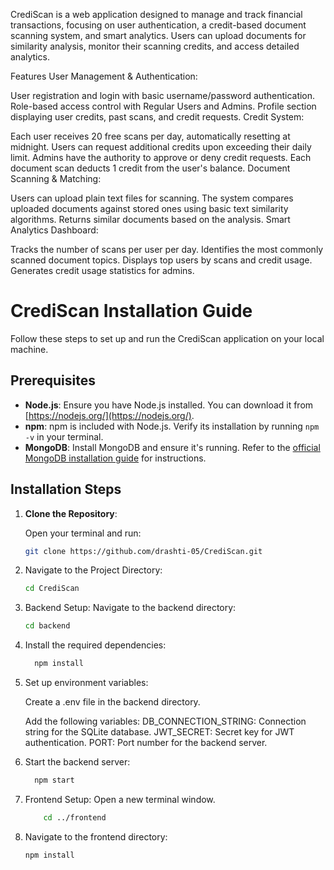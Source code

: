 CrediScan is a web application designed to manage and track financial transactions, focusing on user authentication, a credit-based document scanning system, and smart analytics. Users can upload documents for similarity analysis, monitor their scanning credits, and access detailed analytics.

Features
User Management & Authentication:

User registration and login with basic username/password authentication.
Role-based access control with Regular Users and Admins.
Profile section displaying user credits, past scans, and credit requests.
Credit System:

Each user receives 20 free scans per day, automatically resetting at midnight.
Users can request additional credits upon exceeding their daily limit.
Admins have the authority to approve or deny credit requests.
Each document scan deducts 1 credit from the user's balance.
Document Scanning & Matching:

Users can upload plain text files for scanning.
The system compares uploaded documents against stored ones using basic text similarity algorithms.
Returns similar documents based on the analysis.
Smart Analytics Dashboard:

Tracks the number of scans per user per day.
Identifies the most commonly scanned document topics.
Displays top users by scans and credit usage.
Generates credit usage statistics for admins.

# CrediScan Installation Guide

Follow these steps to set up and run the CrediScan application on your local machine.

## Prerequisites

- **Node.js**: Ensure you have Node.js installed. You can download it from [https://nodejs.org/](https://nodejs.org/).
- **npm**: npm is included with Node.js. Verify its installation by running `npm -v` in your terminal.
- **MongoDB**: Install MongoDB and ensure it's running. Refer to the [official MongoDB installation guide](https://docs.mongodb.com/manual/installation/) for instructions.

## Installation Steps

1. **Clone the Repository**:

   Open your terminal and run:

   ```bash
   git clone https://github.com/drashti-05/CrediScan.git
   
2. Navigate to the Project Directory:
    ```bash
   cd CrediScan
    
3. Backend Setup:
Navigate to the backend directory:
   ```bash
   cd backend
   
4. Install the required dependencies:
   ```bash
     npm install

5. Set up environment variables:

   Create a .env file in the backend directory.
    
   Add the following variables:
     DB_CONNECTION_STRING: Connection string for the SQLite database.
     JWT_SECRET: Secret key for JWT authentication.
     PORT: Port number for the backend server.
   
6. Start the backend server:
   ```bash
     npm start
7. Frontend Setup:
    Open a new terminal window.
      ```bash
          cd ../frontend
  
7. Navigate to the frontend directory:
      ```bash
      npm install


